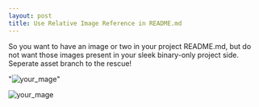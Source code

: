 ```yaml
---
layout: post
title: Use Relative Image Reference in README.md
---
```

So you want to have an image or two in your project README.md, but do not want those images present in your sleek binary-only project side.
Seperate asset branch to the rescue!

"![your_mage](/../assets/relative/path/to/img.jpg?raw=true "Optional Title")"

![your_mage](/../assets/cookies.jpg?raw=true "Cookies")
